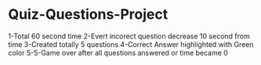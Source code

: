 # Quiz-Questions-Project

 
1-Total 60 second time
2-Evert incorect question decrease 10 second from time
3-Created totally 5 questions
4-Correct Answer highlighted with Green color
5-5-Game over after all questions answered or time became 0

